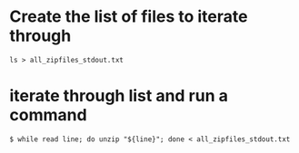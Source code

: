 # Create the list of files to iterate through
`ls > all_zipfiles_stdout.txt`

# iterate through list and run a command 
`$ while read line; do unzip "${line}"; done < all_zipfiles_stdout.txt`
